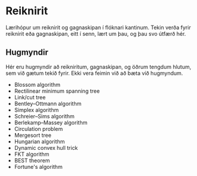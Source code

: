 
# Reiknirit

Lærihópur um reiknirit og gagnaskipan í flóknari kantinum. Tekin verða fyrir
reiknirit eða gagnaskipan, eitt í senn, lært um þau, og þau svo útfærð hér.

## Hugmyndir

Hér eru hugmyndir að reikniritum, gagnaskipan, og öðrum tengdum hlutum, sem við
gætum tekið fyrir. Ekki vera feimin við að bæta við hugmyndum.

- Blossom algorithm
- Rectilinear minimum spanning tree
- Link/cut tree
- Bentley–Ottmann algorithm
- Simplex algorithm
- Schreier–Sims algorithm
- Berlekamp–Massey algorithm
- Circulation problem
- Mergesort tree
- Hungarian algorithm
- Dynamic convex hull trick
- FKT algorithm
- BEST theorem
- Fortune's algorithm

